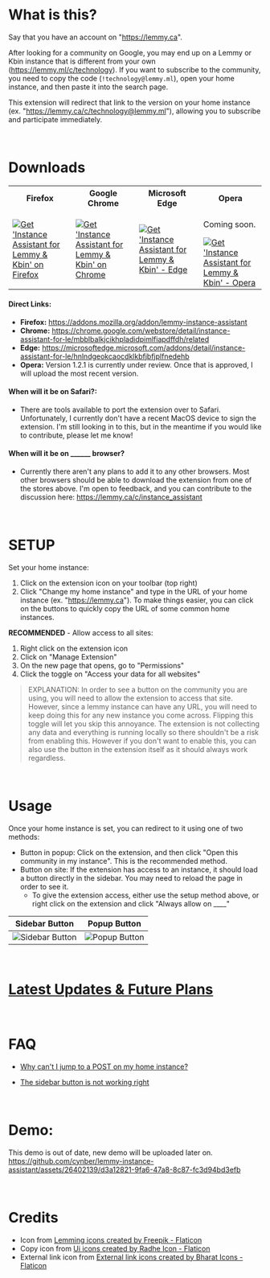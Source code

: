 # What is this?

Say that you have an account on "https://lemmy.ca".

After looking for a community on Google, you may end up on a Lemmy or Kbin instance that is different from your own (https://lemmy.ml/c/technology). If you want to subscribe to the community, you need to copy the code (`!technology@lemmy.ml`), open your home instance, and then paste it into the search page.

This extension will redirect that link to the version on your home instance (ex. "https://lemmy.ca/c/technology@lemmy.ml"), allowing you to subscribe and participate immediately.

</br>

# Downloads

<table>
  <tr>
    <th>Firefox                      </th>
    <th>Google Chrome                </th>
    <th>Microsoft Edge               </th>
    <th>Opera                        </th>
  </tr>
  <tr>
    <td>
      <a href="https://addons.mozilla.org/addon/lemmy-instance-assistant">
        <img src="https://github-production-user-asset-6210df.s3.amazonaws.com/26402139/251341913-3a74bafc-0ff6-4bff-83c1-532a7307e1f4.png" alt="Get 'Instance Assistant for Lemmy & Kbin' on Firefox">
      </a>
    </td>
    <td>
      <a href="https://chrome.google.com/webstore/detail/instance-assistant-for-le/mbblbalkjcikhpladidpimlfiapdffdh">
        <img src="https://github-production-user-asset-6210df.s3.amazonaws.com/26402139/251502726-24f9ef83-e061-4408-be03-d0b48b3bd9af.png" alt="Get 'Instance Assistant for Lemmy & Kbin' on Chrome">
      </a>
    </td>
    <td>
      <a href="https://microsoftedge.microsoft.com/addons/detail/instance-assistant-for-le/hnlndgeokcaocdklkbfjbfjplfnedehb" onclick="return false;">
        <img src="https://github-production-user-asset-6210df.s3.amazonaws.com/26402139/252613780-21b8d61e-831b-459a-b45b-50190afb9cd2.png" alt="Get 'Instance Assistant for Lemmy & Kbin' - Edge">
      </a>
    </td>
    <td>
      <p>Coming soon.</p>
      <a href="#" onclick="return false;">
        <img src="https://github-production-user-asset-6210df.s3.amazonaws.com/26402139/252613528-85a804d6-0dd0-4fd9-bc0e-26da3a436fbe.png" alt="Get 'Instance Assistant for Lemmy & Kbin' - Opera">
      </a>
    </td>
  </tr>
  <tr>
  </tr>
</table>

#### Direct Links:

* **Firefox:** <a href="https://addons.mozilla.org/addon/lemmy-instance-assistant">https://addons.mozilla.org/addon/lemmy-instance-assistant</a>
* **Chrome:** <a href="https://chrome.google.com/webstore/detail/instance-assistant-for-le/mbblbalkjcikhpladidpimlfiapdffdh/related">https://chrome.google.com/webstore/detail/instance-assistant-for-le/mbblbalkjcikhpladidpimlfiapdffdh/related</a>
* **Edge:** <a href="https://microsoftedge.microsoft.com/addons/detail/instance-assistant-for-le/hnlndgeokcaocdklkbfjbfjplfnedehb">https://microsoftedge.microsoft.com/addons/detail/instance-assistant-for-le/hnlndgeokcaocdklkbfjbfjplfnedehb</a>
* **Opera:** Version 1.2.1 is currently under review. Once that is approved, I will upload the most recent version.

#### When will it be on **Safari**?:
* There are tools available to port the extension over to Safari. Unfortunately, I currently don't have a recent MacOS device to sign the extension. I'm still looking in to this, but in the meantime if you would like to contribute, please let me know!

#### When will it be on **______** browser?
* Currently there aren't any plans to add it to any other browsers. Most other browsers should be able to download the extension from one of the stores above. I'm open to feedback, and you can contribute to the discussion here: <a href="https://lemmy.ca/c/instance_assistant">https://lemmy.ca/c/instance_assistant</a>

<br/> 

# SETUP

Set your home instance:
1. Click on the extension icon on your toolbar (top right)
2. Click "Change my home instance" and type in the URL of your home instance (ex. "https://lemmy.ca"). To make things easier, you can click on the buttons to quickly copy the URL of some common home instances.   

**RECOMMENDED** - Allow access to all sites:
1. Right click on the extension icon
2. Click on "Manage Extension"
3. On the new page that opens, go to "Permissions"
4. Click the toggle on "Access your data for all websites"

> EXPLANATION: In order to see a button on the community you are using, you will need to allow the extension to access that site. However, since a lemmy instance can have any URL, you will need to keep doing this for any new instance you come across. Flipping this toggle will let you skip this annoyance. The extension is not collecting any data and everything is running locally so there shouldn't be a risk from enabling this. However if you don't want to enable this, you can also use the button in the extension itself as it should always work regardless.

<br/> 

# Usage
Once your home instance is set, you can redirect to it using one of two methods:
* Button in popup: Click on the extension, and then click "Open this community in my instance". This is the recommended method.
* Button on site: If the extension has access to an instance, it should load a button directly in the sidebar. You may need to reload the page in order to see it.
  * To give the extension access, either use the setup method above, or right click on the extension and click "Always allow on ____"

| Sidebar Button | Popup Button |
|----------------|------------------|
|<img src="https://github.com/cynber/lemmy-instance-assistant/assets/26402139/c80b1342-49eb-4b76-9258-c2cd1db22897" alt="Sidebar Button">|<img src="https://github.com/cynber/lemmy-instance-assistant/assets/26402139/b67e5b11-09b3-4248-9d74-8b2dc878969e" alt="Popup Button">|

<br/> 

# <a href="https://github.com/cynber/lemmy-instance-assistant/wiki/Latest-Updates-&-Future-Plans">Latest Updates & Future Plans</a>

<br/> 

# FAQ

* [Why can't I jump to a POST on my home instance?](https://github.com/cynber/lemmy-instance-assistant/wiki/Why-can't-I-jump-to-the-same-post-on-my-home-instance%3F)

* [The sidebar button is not working right](https://github.com/cynber/lemmy-instance-assistant/wiki/Removing-sidebar-button-and-keeping-popup-option-only)

<br/> 

# Demo:
This demo is out of date, new demo will be uploaded later on.
https://github.com/cynber/lemmy-instance-assistant/assets/26402139/d3a12821-9fa6-47a8-8c87-fc3d94bd3efb

<br/> 

# Credits
* Icon from <a href="https://www.flaticon.com/free-icons/lemming" title="lemming icons">Lemming icons created by Freepik - Flaticon</a>
* Copy icon from <a href="https://www.flaticon.com/free-icons/ui" title="ui icons">Ui icons created by Radhe Icon - Flaticon</a>
* External link icon from <a href="https://www.flaticon.com/free-icons/external-link" title="external link icons">External link icons created by Bharat Icons - Flaticon</a>